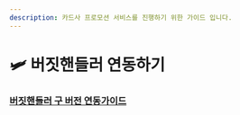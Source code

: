 ```yaml
---
description: 카드사 프로모션 서비스를 진행하기 위한 가이드 입니다.
---
```


# 🛩 버짓핸들러 연동하기

### [**버짓핸들러 구 버전 연동가이드**](https://app.gitbook.com/o/nad6nqI7LNE1TGdY19Od/s/zzqz39hKDV7YEtDAeA1v/)

